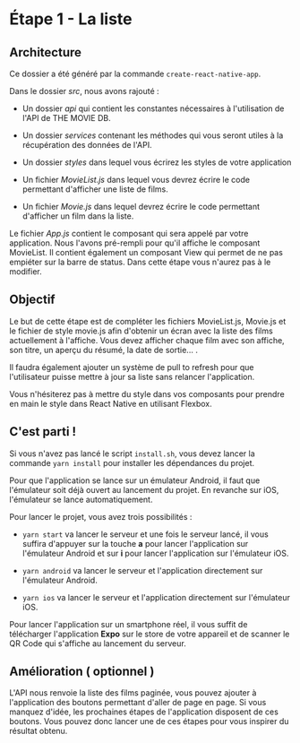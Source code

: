 # Étape 1 - La liste

## Architecture

Ce dossier a été généré par la commande ```create-react-native-app```. 

Dans le dossier *src*, nous avons rajouté :

- Un dossier *api* qui contient les constantes nécessaires à l'utilisation de l'API de THE MOVIE DB.

- Un dossier *services* contenant les méthodes qui vous seront utiles à la récupération des données de l'API.

- Un dossier *styles* dans lequel vous écrirez les styles de votre application

- Un fichier *MovieList.js* dans lequel vous devrez écrire le code permettant d'afficher une liste de films.

- Un fichier *Movie.js* dans lequel devrez écrire le code permettant d'afficher un film dans la liste.

Le fichier *App.js* contient le composant qui sera appelé par votre application.
Nous l'avons pré-rempli pour qu'il affiche le composant MovieList. Il contient également un composant View qui permet de ne pas empiéter sur la barre de status.
Dans cette étape vous n'aurez pas à le modifier.

## Objectif

Le but de cette étape est de compléter les fichiers MovieList.js, Movie.js et le fichier de style movie.js afin d'obtenir un écran avec la liste des films actuellement à l'affiche. Vous devez afficher chaque film avec son affiche, son titre, un aperçu du résumé, la date de sortie... .

Il faudra également ajouter un système de pull to refresh pour que l'utilisateur puisse mettre à jour sa liste sans relancer l'application.

Vous n'hésiterez pas à mettre du style dans vos composants pour prendre en main le style dans React Native en utilisant Flexbox.

## C'est parti !

Si vous n'avez pas lancé le script ```install.sh```, vous devez lancer la commande ```yarn install``` pour installer les dépendances du projet.

Pour que l'application se lance sur un émulateur Android, il faut que l'émulateur soit déjà ouvert au lancement du projet. En revanche sur iOS, l'émulateur se lance automatiquement.

Pour lancer le projet, vous avez trois possibilités :

- ```yarn start``` va lancer le serveur et une fois le serveur lancé, il vous suffira d'appuyer sur la touche **a** pour lancer l'application sur l'émulateur Android et sur **i** pour lancer l'application sur l'émulateur iOS.

- ```yarn android``` va lancer le serveur et l'application directement sur l'émulateur Android.

- ```yarn ios``` va lancer le serveur et l'application directement sur l'émulateur iOS.

Pour lancer l'application sur un smartphone réel, il vous suffit de télécharger l'application **Expo** sur le store de votre appareil et de scanner le QR Code qui s'affiche au lancement du serveur.

## Amélioration ( optionnel )

L'API nous renvoie la liste des films paginée, vous pouvez ajouter à l'application des boutons permettant d'aller de page en page. Si vous manquez d'idée, les prochaines étapes de l'application disposent de ces boutons. Vous pouvez donc lancer une de ces étapes pour vous inspirer du résultat obtenu.